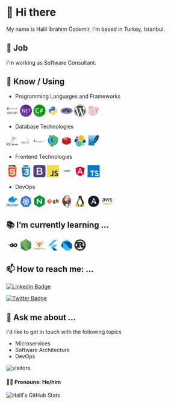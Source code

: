 # 👋 Hi there

My name is Halil İbrahim Özdemir, I'm based in Turkey, Istanbul.

## 💼 Job

I'm working as Software Consultant.

## 🧠 Know / Using

- Programming Languages and Frameworks

<img src="https://github.com/github/explore/blob/main/topics/aspnet/aspnet.png?raw=true" height="32" /> <img src="https://github.com/github/explore/blob/main/topics/dotnet/dotnet.png?raw=true" height="32" /> <img src="https://github.com/github/explore/blob/main/topics/csharp/csharp.png?raw=true" height="32" /> <img src="https://github.com/github/explore/blob/main/topics/python/python.png?raw=true" height="32" /> <img src="https://github.com/github/explore/blob/main/topics/php/php.png?raw=true" height="32" /> <img src="https://github.com/github/explore/blob/main/topics/wordpress/wordpress.png?raw=true" height="32" /> <img src="https://github.com/github/explore/blob/main/topics/laravel/laravel.png?raw=true" height="32" />

- Database Technologies

<img src="https://github.com/github/explore/blob/main/topics/sql-server/sql-server.png?raw=true" height="32" /> <img src="https://github.com/github/explore/blob/main/topics/mysql/mysql.png?raw=true" height="32" /> <img src="https://github.com/github/explore/blob/main/topics/mongodb/mongodb.png?raw=true" height="32" /> <img src="https://github.com/github/explore/blob/main/topics/neo4j/neo4j.png?raw=true" height="32" /> <img src="https://github.com/github/explore/blob/main/topics/redis/redis.png?raw=true" height="32" /> <img src="https://github.com/github/explore/blob/main/topics/elasticsearch/elasticsearch.png?raw=true" height="32" /> <img src="https://github.com/github/explore/blob/main/topics/sqlite/sqlite.png?raw=true" height="32" />

- Frontend Technologies

<img src="https://github.com/github/explore/blob/main/topics/html/html.png?raw=true" height="32" /> <img src="https://github.com/github/explore/blob/main/topics/css/css.png?raw=true" height="32" /> <img src="https://github.com/github/explore/blob/main/topics/bootstrap/bootstrap.png?raw=true" height="32" /> <img src="https://github.com/github/explore/blob/main/topics/javascript/javascript.png?raw=true" height="32" /> <img src="https://github.com/github/explore/blob/main/topics/jquery/jquery.png?raw=true" height="32" /> <img src="https://github.com/github/explore/blob/main/topics/angular/angular.png?raw=true" height="32" /> <img src="https://github.com/github/explore/blob/main/topics/typescript/typescript.png?raw=true" height="32" />

- DevOps

<img src="https://github.com/github/explore/blob/main/topics/docker/docker.png?raw=true" height="32" /> <img src="https://github.com/github/explore/blob/main/topics/kubernetes/kubernetes.png?raw=true" height="32" /> <img src="https://github.com/github/explore/blob/main/topics/nginx/nginx.png?raw=true" height="32" /> <img src="https://github.com/github/explore/blob/main/topics/git/git.png?raw=true" height="32" /> <img src="https://github.com/github/explore/blob/main/topics/jenkins/jenkins.png?raw=true" height="32" /> <img src="https://github.com/github/explore/blob/main/topics/linux/linux.png?raw=true" height="32" /> <img src="https://github.com/github/explore/blob/main/topics/ansible/ansible.png?raw=true" height="32" /> <img src="https://github.com/github/explore/blob/main/topics/aws/aws.png?raw=true" height="32" />

## 📚 I’m currently learning ...

<img src="https://github.com/github/explore/blob/main/topics/go/go.png?raw=true" height="32" /> <img src="https://github.com/github/explore/blob/main/topics/nodejs/nodejs.png?raw=true" height="32" /> <img src="https://github.com/github/explore/blob/main/topics/tensorflow/tensorflow.png?raw=true" height="32" /> <img src="https://github.com/github/explore/blob/main/topics/flutter/flutter.png?raw=true" height="32" /> <img src="https://github.com/github/explore/blob/main/topics/dart/dart.png?raw=true" height="32" /> <img src="https://github.com/github/explore/blob/main/topics/rust/rust.png?raw=true" height="32" />

## 📫 How to reach me: ...

[![Linkedin Badge](https://img.shields.io/badge/halilibrahimozdemir-follow%20on%20linkedin-blue?style=for-the-badge&logo=linkedin)](https://www.linkedin.com/in/halilibrahimozdemir/)

[![Twitter Badge](https://img.shields.io/badge/hiozdmr-follow%20on%20twitter-blue?style=for-the-badge&logo=twitter)](https://twitter.com/hiozdmr/)

## 💬 Ask me about ...

I'd like to get in touch with the following topics

- Microservices
- Software Architecture
- DevOps

![visitors](https://img.shields.io/badge/dynamic/json?color=informational&label=visitor%20count&query=value&url=https%3A%2F%2Fapi.countapi.xyz%2Fhit%2Fhalibrahim.halibrahim%2Freadme)

#### 🙋‍♂️ Pronouns: He/him

![Halil's GitHub Stats](https://github-readme-stats.vercel.app/api?username=halibrahim&show_icons=true)
